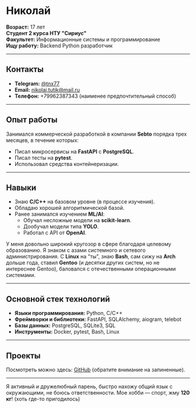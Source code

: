 # Николай

**Возраст:** 17 лет  
**Студент 2 курса НТУ "Сириус"**  
**Факультет:** Информационные системы и программирование  
**Ищу работу:** Backend Python разработчик

---

## Контакты

- **Telegram:** [@tnx77](https://t.me/tnx77)
- **Email:** nikolaj.tutik@mail.ru
- **Телефон:** +79962387343 (наименее предпочтительный способ)

---

## Опыт работы

Занимался коммерческой разработкой в компании **Sebto** порядка трех месяцев, в течение которых:
- Писал микросервисы на **FastAPI** с **PostgreSQL**.
- Писал тесты на **pytest**.
- Использовал средства контейнеризации.

---

## Навыки

- Знаю **C/C++** на базовом уровне (в процессе изучения).
- Обладаю хорошей алгоритмической базой.
- Ранее занимался изучением **ML/AI**:
  - Обучал несложные модели на **scikit-learn**.
  - Дообучал модели типа **YOLO**.
  - Работал с API от **OpenAI**.

У меня довольно широкий кругозор в сфере благодаря целевому образованию. Я знаком с азами системного и сетевого администрирования. С **Linux** на "ты", знаю **Bash**, сам сижу на **Arch** дольше года, ставил **Gentoo** (и десятки других систем, но не интереснее Gentoo), баловался с отечественными операционными системами.

---

## Основной стек технологий

- **Языки программирования:** Python, C/C++
- **Фреймворки и библиотеки:** FastAPI, SQLAlchemy, aiogram, telebot
- **Базы данных:** PostgreSQL, SQLite3, SQL
- **Инструменты:** Docker, pytest, Bash, Linux

---

## Проекты

Посмотреть можно здесь: [GitHub](https://github.com/tutik77) (обратите внимание на запиненные).

---

Я активный и дружелюбный парень, быстро нахожу общий язык с окружающими, не боюсь ответственности. Мое хобби — спорт, жму **120 кг**! (хоть где-то пригодилось)
